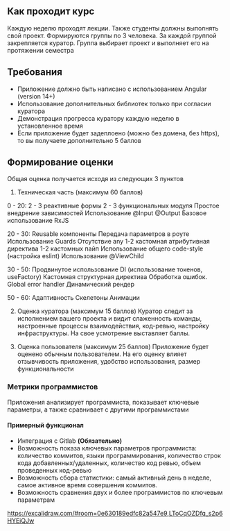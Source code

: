 ## Как проходит курс
Каждую неделю проходят лекции. Также студенты должны выполнять свой проект. Формируются группы по 3 человека. За каждой группой закрепляется куратор. Группа выбирает проект и выполняет его на протяжении семестра

## Требования
- Приложение должно быть написано с использованием Angular (version 14+)
- Использование дополнительных библиотек только при согласии куратора
- Демонстрация прогресса куратору каждую неделю в установленное время
- Если приложение будет задеплоено (можно без домена, без https), то вы получаете дополнительно 5 баллов

## Формирование оценки
Общая оценка получается исходя из следующих 3 пунктов

1) Техническая часть (максимум 60 баллов)

0 - 20:
2 - 3 реактивные формы
2 - 3 функциональных модуля
Простое внедрение зависимостей
Использование @Input @Output
Базовое использование RxJS

20 - 30:
Reusable компоненты
Передача параметров в роуте
Использование Guards
Отсутствие any
1-2 кастомная атрибутивная директива
1-2 кастомных пайп
Использование общего code-style (настройка eslint)
Использование @ViewChild

30 - 50:
Продвинутое использование DI (использование токенов, useFactory)
Кастомная структурная директива
Обработка ошибок. Global error handler
Динамический рендер

50 - 60:
Адаптивность
Скелетоны
Анимации

2)  Оценка куратора (максимум 15 баллов)
Куратор следит за исполнением вашего проекта и видит слаженность команды, настроенные процессы взаимодействия, код-ревью, настройку инфраструктуры. На свое усмотрение выставляет баллы.

3) Оценка пользователя (максимум 25 баллов)
Приложение будет оценено обычным пользователем. На его оценку влияет отзывчивость приложения, удобство использования, размер функциональности

### Метрики программистов
Приложения анализирует программиста, показывает ключевые параметры, а также сравнивает с другими программистами
#### Примерный  функционал
- Интеграция с Gitlab **(Обязательно)**
- Возможность показа ключевых параметров программиста: количество коммитов, языки программирования, количество строк кода добавленных/удаленных, количество код ревью, объем проведенных код-ревью
- Возможность сбора статистики: самый активный день в неделе, самое активное время совершения коммитов.
- Возможность сравнения двух и более программистов по ключевым параметрам

https://excalidraw.com/#room=0e630189edfc82a547e9,LToCqOZDfq_s2p6HYEiQJw
